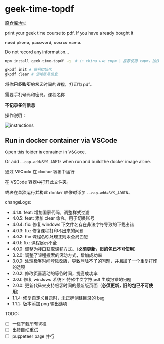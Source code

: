 # geek-time-topdf

[原仓库地址](https://github.com/guowenfh/geek-time-topdf)

print your geek time course to pdf. If you have already bought it

need phone, password, course name.

Do not record any information...

```sh
npm install geek-time-topdf -g  # in china use cnpm | 推荐使用 cnpm，加快安装速度

gkpdf init # 账号初始化
gkpdf clear # 清除账号信息
```

将你**已经购买**的极客时间的课程，打印为 pdf。

需要手机号码和密码。课程名称

**不记录任何信息**

操作说明：

![instructions](./instructions.png)

## Run in docker container via VSCode

Open this folder in container in VSCode.

Or add `--cap-add=SYS_ADMIN` when run and build the docker image alone. 

通过 VSCode 在 docker 容器中运行

在 VSCode 容器中打开此文件夹。

或者在单独运行并构建 docker 映像时添加 `--cap-add=SYS_ADMIN`。


changeLogs:
- 4.1.0: feat: 增加国家代码，调整样式过滤
- 4.0.5: feat: 添加 clear 命令。用于切换账号
- 4.0.4: fix: 修复 windows 下文件名存在非法字符导致的下载出错
- 4.0.3: fix: 修复课程打印不出来的问题
- 4.0.2: fix: 课程名称处理正则未全局匹配
- 4.0.1: fix: 课程展示不全
- 4.0.0: 调整为接口获取课程方式。（**必须更新，旧的包已不可使用**）
- 3.2.0: 调整了课程搜索的滚动方式，增加成功率
- 3.0.0: 处理极客时间登陆改版，导致登陆不了的问题，并且加了一个重复打印的选项
- 2.0.2: 修改页面滚动的等待时间，提高成功率
- 2.0.1: 修复 windows 系统下 特殊中文字符 pdf 生成报错的问题
- 2.0.0: 更新代码来支持极客时间的最新版页面（**必须更新，旧的包已不可使用**）
- 1.1.4: 修复自定义目录时，未正确创建目录的 bug
- 1.1.2: 版本添加 png 输出选项

TODO:

- [ ] 一键下载所有课程
- [ ] 出错自动重试
- [ ] puppeteer page 并行
